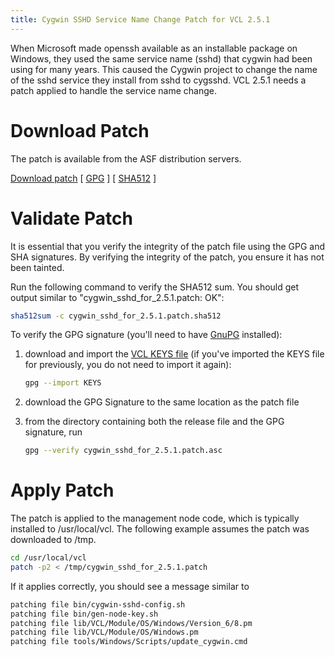 ```yaml
---
title: Cygwin SSHD Service Name Change Patch for VCL 2.5.1
---
```


When Microsoft made openssh available as an installable package on Windows, they
used the same service name (sshd) that cygwin had been using for many years. This
caused the Cygwin project to change the name of the sshd service they install from
sshd to cygsshd. VCL 2.5.1 needs a patch applied to handle the service name change.

# Download Patch

The patch is available from the ASF distribution servers.

[Download patch](https://dist.apache.org/repos/dist/release/vcl/patches/cygwin_sshd_to_cygsshd/cygwin_sshd_for_2.5.1.patch) 
[ [GPG](https://dist.apache.org/repos/dist/release/vcl/patches/cygwin_sshd_to_cygsshd/cygwin_sshd_for_2.5.1.patch.asc) ] 
[ [SHA512](https://dist.apache.org/repos/dist/release/vcl/patches/cygwin_sshd_to_cygsshd/cygwin_sshd_for_2.5.1.patch.sha512) ] 

# Validate Patch

It is essential that you verify the integrity of the patch file using the GPG and 
SHA signatures. By verifying the integrity of the patch, you ensure it has not
been tainted.

Run the following command to verify the SHA512 sum. You should get output 
similar to "cygwin_sshd_for_2.5.1.patch: OK":</p>

```bash
sha512sum -c cygwin_sshd_for_2.5.1.patch.sha512
```

To verify the GPG signature (you'll need to have [GnuPG](http://www.gnupg.org/) installed):

1. download and import the [VCL KEYS file](https://www.apache.org/dist/vcl/KEYS) (if you've imported the KEYS file for previously,
you do not need to import it again):

    ```bash
    gpg --import KEYS
    ```

1. download the GPG Signature to the same location as the patch file
1. from the directory containing both the release file and the GPG signature, run

    ```bash
    gpg --verify cygwin_sshd_for_2.5.1.patch.asc

# Apply Patch
The patch is applied to the management node code, which is typically installed to /usr/local/vcl.
The following example assumes the patch was downloaded to /tmp.

```bash
cd /usr/local/vcl
patch -p2 < /tmp/cygwin_sshd_for_2.5.1.patch
```

If it applies correctly, you should see a message similar to

```bash
patching file bin/cygwin-sshd-config.sh
patching file bin/gen-node-key.sh
patching file lib/VCL/Module/OS/Windows/Version_6/8.pm
patching file lib/VCL/Module/OS/Windows.pm
patching file tools/Windows/Scripts/update_cygwin.cmd
```
